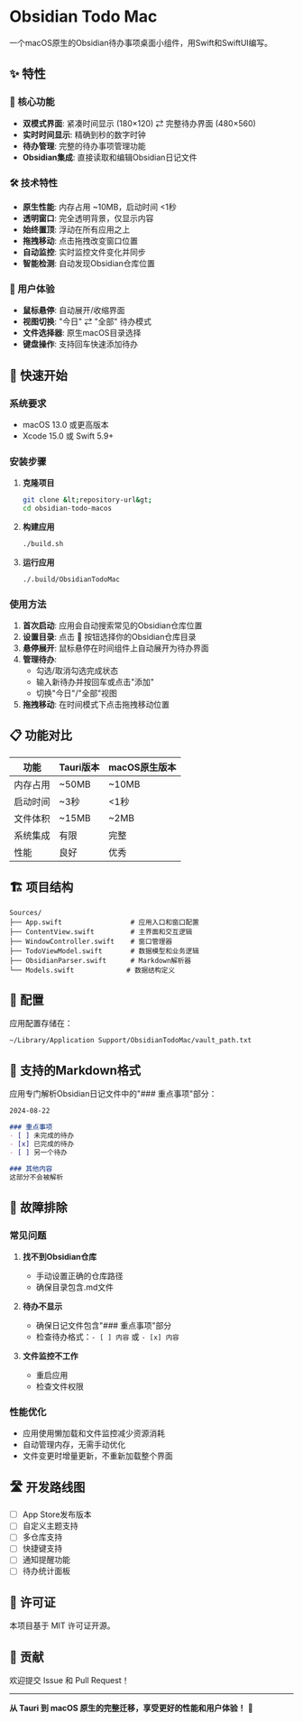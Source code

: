 # Obsidian Todo Mac

一个macOS原生的Obsidian待办事项桌面小组件，用Swift和SwiftUI编写。

## ✨ 特性

### 🎯 核心功能
- **双模式界面**: 紧凑时间显示 (180×120) ⇄ 完整待办界面 (480×560)
- **实时时间显示**: 精确到秒的数字时钟
- **待办管理**: 完整的待办事项管理功能
- **Obsidian集成**: 直接读取和编辑Obsidian日记文件

### 🛠 技术特性
- **原生性能**: 内存占用 ~10MB，启动时间 <1秒
- **透明窗口**: 完全透明背景，仅显示内容
- **始终置顶**: 浮动在所有应用之上
- **拖拽移动**: 点击拖拽改变窗口位置
- **自动监控**: 实时监控文件变化并同步
- **智能检测**: 自动发现Obsidian仓库位置

### 📱 用户体验
- **鼠标悬停**: 自动展开/收缩界面
- **视图切换**: "今日" ⇄ "全部" 待办模式
- **文件选择器**: 原生macOS目录选择
- **键盘操作**: 支持回车快速添加待办

## 🚀 快速开始

### 系统要求
- macOS 13.0 或更高版本
- Xcode 15.0 或 Swift 5.9+

### 安装步骤

1. **克隆项目**
   ```bash
   git clone &lt;repository-url&gt;
   cd obsidian-todo-macos
   ```

2. **构建应用**
   ```bash
   ./build.sh
   ```

3. **运行应用**
   ```bash
   ./.build/ObsidianTodoMac
   ```

### 使用方法

1. **首次启动**: 应用会自动搜索常见的Obsidian仓库位置
2. **设置目录**: 点击 📁 按钮选择你的Obsidian仓库目录
3. **悬停展开**: 鼠标悬停在时间组件上自动展开为待办界面
4. **管理待办**: 
   - 勾选/取消勾选完成状态
   - 输入新待办并按回车或点击"添加"
   - 切换"今日"/"全部"视图
5. **拖拽移动**: 在时间模式下点击拖拽移动位置

## 📋 功能对比

| 功能 | Tauri版本 | macOS原生版本 |
|------|-----------|---------------|
| 内存占用 | ~50MB | ~10MB |
| 启动时间 | ~3秒 | &lt;1秒 |
| 文件体积 | ~15MB | ~2MB |
| 系统集成 | 有限 | 完整 |
| 性能 | 良好 | 优秀 |

## 🏗 项目结构

```
Sources/
├── App.swift                 # 应用入口和窗口配置
├── ContentView.swift         # 主界面和交互逻辑
├── WindowController.swift    # 窗口管理器
├── TodoViewModel.swift       # 数据模型和业务逻辑
├── ObsidianParser.swift      # Markdown解析器
└── Models.swift             # 数据结构定义
```

## 🔧 配置

应用配置存储在：
```
~/Library/Application Support/ObsidianTodoMac/vault_path.txt
```

## 📝 支持的Markdown格式

应用专门解析Obsidian日记文件中的"### 重点事项"部分：

```markdown
2024-08-22

### 重点事项
- [ ] 未完成的待办
- [x] 已完成的待办
- [ ] 另一个待办

### 其他内容
这部分不会被解析
```

## 🐛 故障排除

### 常见问题

1. **找不到Obsidian仓库**
   - 手动设置正确的仓库路径
   - 确保目录包含.md文件

2. **待办不显示**
   - 确保日记文件包含"### 重点事项"部分
   - 检查待办格式：`- [ ] 内容` 或 `- [x] 内容`

3. **文件监控不工作**
   - 重启应用
   - 检查文件权限

### 性能优化

- 应用使用懒加载和文件监控减少资源消耗
- 自动管理内存，无需手动优化
- 文件变更时增量更新，不重新加载整个界面

## 🛣 开发路线图

- [ ] App Store发布版本
- [ ] 自定义主题支持
- [ ] 多仓库支持
- [ ] 快捷键支持
- [ ] 通知提醒功能
- [ ] 待办统计面板

## 📄 许可证

本项目基于 MIT 许可证开源。

## 🤝 贡献

欢迎提交 Issue 和 Pull Request！

---

**从 Tauri 到 macOS 原生的完整迁移，享受更好的性能和用户体验！** 🚀